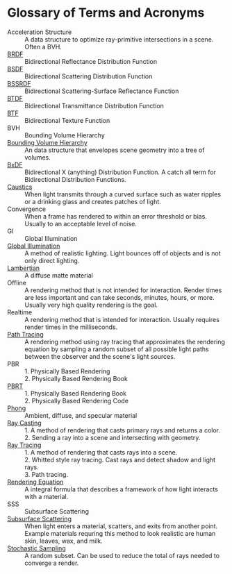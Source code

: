 # Glossary of Terms and Acronyms

<dl>
  <dt>Acceleration Structure</dt>
  <dd>A data structure to optimize ray-primitive intersections in a scene. Often a BVH.</dd>
  <dt><a href="https://en.wikipedia.org/wiki/Bidirectional_reflectance_distribution_function">BRDF</a></dt>
  <dd>Bidirectional Reflectance Distribution Function</dd>
  <dt><a href="https://en.wikipedia.org/wiki/Bidirectional_scattering_distribution_function">BSDF</a></dt>
  <dd>Bidirectional Scattering Distribution Function</dd>
  <dt><a href="https://en.wikipedia.org/wiki/Bidirectional_scattering_distribution_function#Overview_of_the_BxDF_functions">BSSRDF</a></dt>
  <dd>Bidirectional Scattering-Surface Reflectance Function</dd>
  <dt><a href="https://en.wikipedia.org/wiki/Bidirectional_scattering_distribution_function#Overview_of_the_BxDF_functions">BTDF</a></dt>
  <dd>Bidirectional Transmittance Distribution Function</dd>
  <dt><a href="https://en.wikipedia.org/wiki/Bidirectional_texture_function">BTF</a></dt>
  <dd>Bidirectional Texture Function</dd>
  <dt>BVH</dt>
  <dd>Bounding Volume Hierarchy</dd>
  <dt><a href="https://en.wikipedia.org/wiki/Bounding_volume_hierarchy">Bounding Volume Hierarchy</a></dt>
  <dd>An data structure that envelopes scene geometry into a tree of volumes.</dd>
  <dt><a href="https://en.wikipedia.org/wiki/Bidirectional_scattering_distribution_function#Overview_of_the_BxDF_functions">BxDF</a></dt>
  <dd>Bidirectional X (anything) Distribution Function. A catch all term for Bidirectional Distribution Functions.</dd>
  <dt><a href="https://en.wikipedia.org/wiki/Caustic_(optics)">Caustics</a></dt>
  <dd>When light transmits through a curved surface such as water ripples or a drinking glass and creates patches of light.</dd>
  <dt>Convergence</dt>
  <dd>When a frame has rendered to within an error threshold or bias. Usually to an acceptable level of noise.</dd>
  <dt>GI</dt>
  <dd>Global Illumination</dd>
  <dt><a href="https://en.wikipedia.org/wiki/Global_illumination">Global Illumination</a></dt>
  <dd>A method of realistic lighting. Light bounces off of objects and is not only direct lighting.</dd>
  <dt><a href="https://en.wikipedia.org/wiki/Lambertian_reflectance">Lambertian</a></dt>
  <dd>A diffuse matte material</dd>
  <dt>Offline</dt>
  <dd>A rendering method that is not intended for interaction. Render times are less important and can take seconds, minutes, hours, or more. Usually very high quality rendering is the goal.</dd>
  <dt>Realtime</dt>
  <dd>A rendering method that is intended for interaction. Usually requires render times in the milliseconds.</dd>
  <dt><a href="https://en.wikipedia.org/wiki/Path_tracing">Path Tracing</a></dt>
  <dd>A rendering method using ray tracing that approximates the rendering equation by sampling a random subset of all possible light paths between the observer and the scene's light sources.</dd>
  <dt>PBR</dt>
  <dd>
    1. Physically Based Rendering
    <br>2. Physically Based Rendering Book
  </dd>
  <dt><a href="https://pbrt.org/">PBRT</a></dt>
  <dd>
    1. Physically Based Rendering Book
    <br> 2. Physically Based Rendering Code
  </dd>
  <dt><a href="https://en.wikipedia.org/wiki/Phong_reflection_model">Phong</a></dt>
  <dd>Ambient, diffuse, and specular material</dd>
  <dt><a href="https://en.wikipedia.org/wiki/Ray_casting">Ray Casting</a></dt>
  <dd>
  1. A method of rendering that casts primary rays and returns a color.
  <br>2. Sending a ray into a scene and intersecting with geometry.
  </dd>
  <dt><a href="https://en.wikipedia.org/wiki/Ray_tracing_(graphics)">Ray Tracing</a></dt>
  <dd>
  1. A method of rendering that casts rays into a scene.
  <br>2. Whitted style ray tracing. Cast rays and detect shadow and light rays.
  <br>3. Path tracing.
  </dd>
  <dt><a href="https://en.wikipedia.org/wiki/Rendering_equation">Rendering Equation</a></dt>
  <dd>A integral formula that describes a framework of how light interacts with a material.</dd>
  <dt>SSS</dt>
  <dd>Subsurface Scattering</dd>
  <dt><a href="https://en.wikipedia.org/wiki/Subsurface_scattering">Subsurface Scattering</a></dt>
  <dd>When light enters a material, scatters, and exits from another point. Example materials requring this method to look realistic are human skin, leaves, wax, and milk.</dd>
  <dt><a href="https://en.wikipedia.org/wiki/Stochastic#Computer_science">Stochastic Sampling</a></dt>
  <dd>A random subset. Can be used to reduce the total of rays needed to converge a render.</dd>
</dl>

